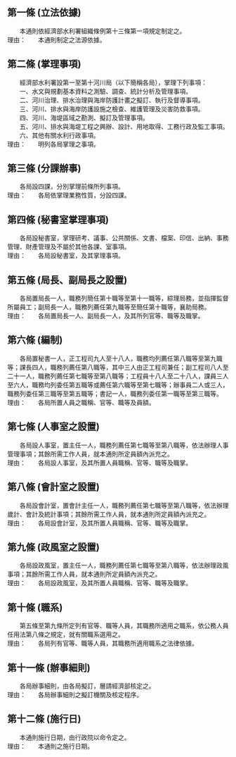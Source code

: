 第一條 (立法依據)
-----------------
　　本通則依經濟部水利署組織條例第十三條第一項規定制定之。  
理由：　　本通則制定之法源依據。

第二條 (掌理事項)
-----------------
　　經濟部水利署設第一至第十河川局（以下簡稱各局），掌理下列事項：  
　　一、水文與規劃基本資料之測驗、調查、統計分析及管理事項。  
　　二、河川治理、排水治理與海岸防護計畫之擬訂、執行及督導事項。  
　　三、河川、排水與海岸防護設施之檢查、維護管理及災害防救事項。  
　　四、河川、海堤區域之勘測、擬訂及管理事項。  
　　五、河川、排水與海堤工程之興辦、設計、用地取得、工務行政及監工事項。  
　　六、其他有關水利行政事項。  
理由：　　明列各局掌理之事項。

第三條 (分課辦事)
-----------------
　　各局設四課，分別掌理前條所列事項。  
理由：　　各局依掌理業務性質，分設四課。

第四條 (秘書室掌理事項)
-----------------------
　　各局設秘書室，掌理研考、議事、公共關係、文書、檔案、印信、出納、事務管理、財產管理及不屬於其他各課、室事項。  
理由：　　各局設秘書室，及其掌理事項。

第五條 (局長、副局長之設置)
---------------------------
　　各局置局長一人，職務列簡任第十職等至第十一職等，綜理局務，並指揮監督所屬員工；副局長一人，職務列薦任第九職等至簡任第十職等，襄助局務。  
理由：　　各局置局長一人、副局長一人，及其所列官等、職等及職掌。

第六條 (編制)
-------------
　　各局置秘書一人，正工程司九人至十八人，職務均列薦任第八職等至第九職等；課長四人，職務列薦任第八職等，其中三人由正工程司兼任；副工程司八人至二十一人，職務列薦任第七職等至第八職等；工程員十八人至二十八人，課員三人至六人，職務均列委任第五職等或薦任第六職等至第七職等；辦事員二人或三人，職務列委任第三職等至第五職等；書記一人，職務列委任第一職等至第三職等。  
理由：　　各局所置人員之職稱、官等、職等及員額。

第七條 (人事室之設置)
---------------------
　　各局設人事室，置主任一人，職務列薦任第七職等至第八職等，依法辦理人事管理事項；其餘所需工作人員，就本通則所定員額內派充之。  
理由：　　各局設人事室，及其所置人員職稱、官等、職等及職掌。

第八條 (會計室之設置)
---------------------
　　各局設會計室，置會計主任一人，職務列薦任第七職等至第八職等，依法辦理歲計、會計及統計事項；其餘所需工作人員，就本通則所定員額內派充之。  
理由：　　各局設會計室，及其所置人員職稱、官等、職等及職掌。

第九條 (政風室之設置)
---------------------
　　各局設政風室，置主任一人，職務列薦任第七職等至第八職等，依法辦理政風事項；其餘所需工作人員，就本通則所定員額內派充之。  
理由：　　各局設政風室，及其所置人員職稱、官等、職等及職掌。

第十條 (職系)
-------------
　　第五條至第九條所定列有官等、職等人員，其職務所適用之職系，依公務人員任用法第八條之規定，就有關職系選用之。  
理由：　　各局列有官等、職等人員，其職務所適用職系之法律依據。

第十一條 (辦事細則)
-------------------
　　各局辦事細則，由各局擬訂，層請經濟部核定之。  
理由：　　各局辦事細則之擬訂機關及核定程序。

第十二條 (施行日)
-----------------
　　本通則施行日期，由行政院以命令定之。  
理由：　　本通則之施行日期。